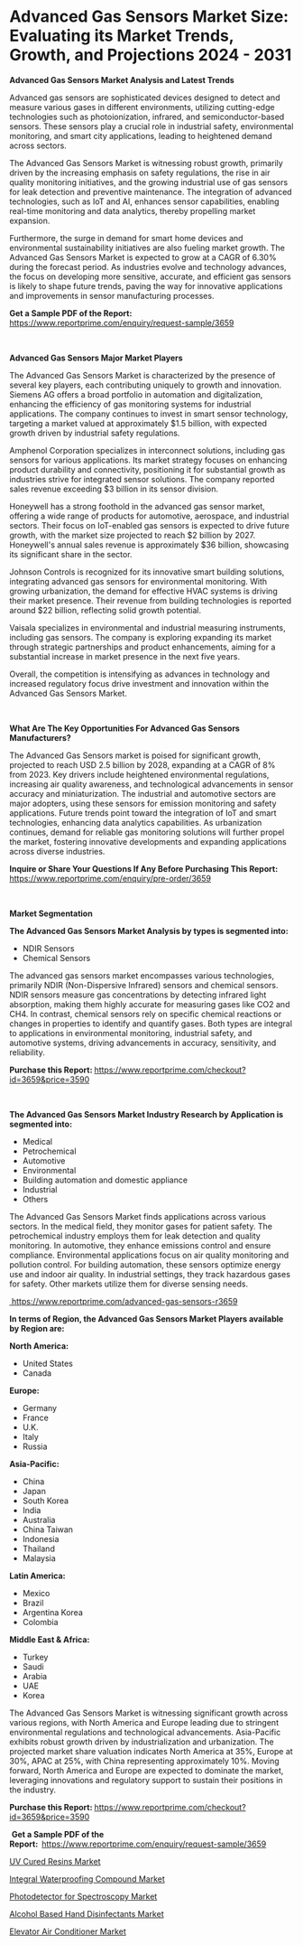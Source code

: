 <p><h1>Advanced Gas Sensors Market Size: Evaluating its Market Trends, Growth, and Projections 2024 - 2031</h1></p><p><strong>Advanced Gas Sensors Market Analysis and Latest Trends</strong></p>
<p><p>Advanced gas sensors are sophisticated devices designed to detect and measure various gases in different environments, utilizing cutting-edge technologies such as photoionization, infrared, and semiconductor-based sensors. These sensors play a crucial role in industrial safety, environmental monitoring, and smart city applications, leading to heightened demand across sectors.</p><p>The Advanced Gas Sensors Market is witnessing robust growth, primarily driven by the increasing emphasis on safety regulations, the rise in air quality monitoring initiatives, and the growing industrial use of gas sensors for leak detection and preventive maintenance. The integration of advanced technologies, such as IoT and AI, enhances sensor capabilities, enabling real-time monitoring and data analytics, thereby propelling market expansion.</p><p>Furthermore, the surge in demand for smart home devices and environmental sustainability initiatives are also fueling market growth. The Advanced Gas Sensors Market is expected to grow at a CAGR of 6.30% during the forecast period. As industries evolve and technology advances, the focus on developing more sensitive, accurate, and efficient gas sensors is likely to shape future trends, paving the way for innovative applications and improvements in sensor manufacturing processes.</p></p>
<p><strong>Get a Sample PDF of the Report:&nbsp;</strong> <a href="https://www.reportprime.com/enquiry/request-sample/3659">https://www.reportprime.com/enquiry/request-sample/3659</a></p>
<p>&nbsp;</p>
<p><strong>Advanced Gas Sensors Major Market Players</strong></p>
<p><p>The Advanced Gas Sensors Market is characterized by the presence of several key players, each contributing uniquely to growth and innovation. Siemens AG offers a broad portfolio in automation and digitalization, enhancing the efficiency of gas monitoring systems for industrial applications. The company continues to invest in smart sensor technology, targeting a market valued at approximately $1.5 billion, with expected growth driven by industrial safety regulations.</p><p>Amphenol Corporation specializes in interconnect solutions, including gas sensors for various applications. Its market strategy focuses on enhancing product durability and connectivity, positioning it for substantial growth as industries strive for integrated sensor solutions. The company reported sales revenue exceeding $3 billion in its sensor division.</p><p>Honeywell has a strong foothold in the advanced gas sensor market, offering a wide range of products for automotive, aerospace, and industrial sectors. Their focus on IoT-enabled gas sensors is expected to drive future growth, with the market size projected to reach $2 billion by 2027. Honeywell's annual sales revenue is approximately $36 billion, showcasing its significant share in the sector.</p><p>Johnson Controls is recognized for its innovative smart building solutions, integrating advanced gas sensors for environmental monitoring. With growing urbanization, the demand for effective HVAC systems is driving their market presence. Their revenue from building technologies is reported around $22 billion, reflecting solid growth potential.</p><p>Vaisala specializes in environmental and industrial measuring instruments, including gas sensors. The company is exploring expanding its market through strategic partnerships and product enhancements, aiming for a substantial increase in market presence in the next five years. </p><p>Overall, the competition is intensifying as advances in technology and increased regulatory focus drive investment and innovation within the Advanced Gas Sensors Market.</p></p>
<p>&nbsp;</p>
<p><strong>What Are The Key Opportunities For Advanced Gas Sensors Manufacturers?</strong></p>
<p><p>The Advanced Gas Sensors market is poised for significant growth, projected to reach USD 2.5 billion by 2028, expanding at a CAGR of 8% from 2023. Key drivers include heightened environmental regulations, increasing air quality awareness, and technological advancements in sensor accuracy and miniaturization. The industrial and automotive sectors are major adopters, using these sensors for emission monitoring and safety applications. Future trends point toward the integration of IoT and smart technologies, enhancing data analytics capabilities. As urbanization continues, demand for reliable gas monitoring solutions will further propel the market, fostering innovative developments and expanding applications across diverse industries.</p></p>
<p><strong>Inquire or Share Your Questions If Any Before Purchasing This Report:</strong> <a href="https://www.reportprime.com/enquiry/pre-order/3659">https://www.reportprime.com/enquiry/pre-order/3659</a></p>
<p>&nbsp;</p>
<p><strong>Market Segmentation</strong></p>
<p><strong>The Advanced Gas Sensors Market Analysis by types is segmented into:</strong></p>
<p><ul><li>NDIR Sensors</li><li>Chemical Sensors</li></ul></p>
<p><p>The advanced gas sensors market encompasses various technologies, primarily NDIR (Non-Dispersive Infrared) sensors and chemical sensors. NDIR sensors measure gas concentrations by detecting infrared light absorption, making them highly accurate for measuring gases like CO2 and CH4. In contrast, chemical sensors rely on specific chemical reactions or changes in properties to identify and quantify gases. Both types are integral to applications in environmental monitoring, industrial safety, and automotive systems, driving advancements in accuracy, sensitivity, and reliability.</p></p>
<p><strong>Purchase this Report:&nbsp;</strong><a href="https://www.reportprime.com/checkout?id=3659&price=3590">https://www.reportprime.com/checkout?id=3659&price=3590</a></p>
<p>&nbsp;</p>
<p><strong>The Advanced Gas Sensors Market Industry Research by Application is segmented into:</strong></p>
<p><ul><li>Medical</li><li>Petrochemical</li><li>Automotive</li><li>Environmental</li><li>Building automation and domestic appliance</li><li>Industrial</li><li>Others</li></ul></p>
<p><p>The Advanced Gas Sensors Market finds applications across various sectors. In the medical field, they monitor gases for patient safety. The petrochemical industry employs them for leak detection and quality monitoring. In automotive, they enhance emissions control and ensure compliance. Environmental applications focus on air quality monitoring and pollution control. For building automation, these sensors optimize energy use and indoor air quality. In industrial settings, they track hazardous gases for safety. Other markets utilize them for diverse sensing needs.</p></p>
<p><a href="https://www.reportprime.com/advanced-gas-sensors-r3659">&nbsp;https://www.reportprime.com/advanced-gas-sensors-r3659</a></p>
<p><strong>In terms of Region, the Advanced Gas Sensors Market Players available by Region are:</strong></p>
<p>
    <p> <strong> North America: </strong>
        <ul>
            <li>United States</li>
            <li>Canada</li>
        </ul>
        </p> 
    <p> <strong> Europe: </strong>
        <ul>
            <li>Germany</li>
            <li>France</li>
            <li>U.K.</li>
            <li>Italy</li>
            <li>Russia</li>
        </ul>
        </p> 
    <p> <strong> Asia-Pacific: </strong>
        <ul>
            <li>China</li>
            <li>Japan</li>
            <li>South Korea</li>
            <li>India</li>
            <li>Australia</li>
            <li>China Taiwan</li>
            <li>Indonesia</li>
            <li>Thailand</li>
            <li>Malaysia</li>
        </ul>
        </p> 
    <p> <strong> Latin America: </strong>
        <ul>
            <li>Mexico</li>
            <li>Brazil</li>
            <li>Argentina Korea</li>
            <li>Colombia</li>
        </ul>
        </p> 
    <p> <strong> Middle East & Africa: </strong>
        <ul>
            <li>Turkey</li>
            <li>Saudi</li>
            <li>Arabia</li>
            <li>UAE</li>
            <li>Korea</li>
        </ul>
    </p>
    </p>
<p><p>The Advanced Gas Sensors Market is witnessing significant growth across various regions, with North America and Europe leading due to stringent environmental regulations and technological advancements. Asia-Pacific exhibits robust growth driven by industrialization and urbanization. The projected market share valuation indicates North America at 35%, Europe at 30%, APAC at 25%, with China representing approximately 10%. Moving forward, North America and Europe are expected to dominate the market, leveraging innovations and regulatory support to sustain their positions in the industry.</p></p>
<p><strong>Purchase this Report: </strong><a href="https://www.reportprime.com/checkout?id=3659&price=3590">https://www.reportprime.com/checkout?id=3659&price=3590</a></p>
<p>&nbsp;<strong>Get a Sample PDF of the Report:&nbsp;&nbsp;</strong><a href="https://www.reportprime.com/enquiry/request-sample/3659">https://www.reportprime.com/enquiry/request-sample/3659</a></p>
<p><strong></strong></p>
<p><p><a href="https://issuu.com/reportprime-2/docs/uv-cured-resins-market-size-2030.pp_3be9df9697e55f">UV Cured Resins Market</a></p><p><a href="https://issuu.com/reportprime-2/docs/integral-waterproofing-compound-mar_6fab87ba38b14b">Integral Waterproofing Compound Market</a></p><p><a href="https://github.com/CarolynWatkins697/Market-Research-Report-List-1/blob/main/photodetector-for-spectroscopy-market.md">Photodetector for Spectroscopy Market</a></p><p><a href="https://www.linkedin.com/pulse/alcohol-based-hand-disinfectants-market-size-share-growth-analysis-yfjwf?trackingId=HnFnbUS8QMCivfJsLnoNGw%3D%3D">Alcohol Based Hand Disinfectants Market</a></p><p><a href="https://www.linkedin.com/pulse/market-forecasting-change-global-elevator-air-conditioner-nipse?trackingId=lQrP93dBTiqJollAFbZgDQ%3D%3D">Elevator Air Conditioner Market</a></p></p>